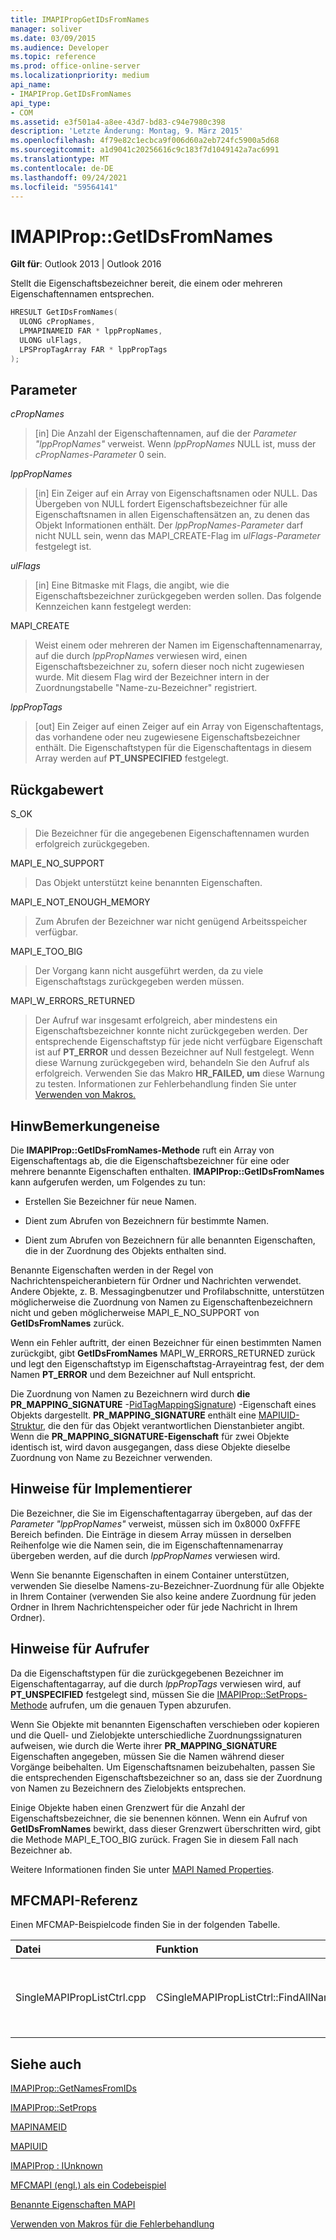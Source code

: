 ```yaml
---
title: IMAPIPropGetIDsFromNames
manager: soliver
ms.date: 03/09/2015
ms.audience: Developer
ms.topic: reference
ms.prod: office-online-server
ms.localizationpriority: medium
api_name:
- IMAPIProp.GetIDsFromNames
api_type:
- COM
ms.assetid: e3f501a4-a8ee-43d7-bd83-c94e7980c398
description: 'Letzte Änderung: Montag, 9. März 2015'
ms.openlocfilehash: 4f79e82c1ecbca9f006d60a2eb724fc5900a5d68
ms.sourcegitcommit: a1d9041c20256616c9c183f7d1049142a7ac6991
ms.translationtype: MT
ms.contentlocale: de-DE
ms.lasthandoff: 09/24/2021
ms.locfileid: "59564141"
---
```

# <a name="imapipropgetidsfromnames"></a>IMAPIProp::GetIDsFromNames

  
  
**Gilt für**: Outlook 2013 | Outlook 2016 
  
Stellt die Eigenschaftsbezeichner bereit, die einem oder mehreren Eigenschaftennamen entsprechen.
  
```cpp
HRESULT GetIDsFromNames(
  ULONG cPropNames,
  LPMAPINAMEID FAR * lppPropNames,
  ULONG ulFlags,
  LPSPropTagArray FAR * lppPropTags
);
```

## <a name="parameters"></a>Parameter

 _cPropNames_
  
> [in] Die Anzahl der Eigenschaftennamen, auf die der  _Parameter "lppPropNames"_ verweist. Wenn  _lppPropNames_ NULL ist, muss der  _cPropNames-Parameter_ 0 sein. 
    
 _lppPropNames_
  
> [in] Ein Zeiger auf ein Array von Eigenschaftsnamen oder NULL. Das Übergeben von NULL fordert Eigenschaftsbezeichner für alle Eigenschaftsnamen in allen Eigenschaftensätzen an, zu denen das Objekt Informationen enthält. Der  _lppPropNames-Parameter_ darf nicht NULL sein, wenn das MAPI_CREATE-Flag im  _ulFlags-Parameter_ festgelegt ist. 
    
 _ulFlags_
  
> [in] Eine Bitmaske mit Flags, die angibt, wie die Eigenschaftsbezeichner zurückgegeben werden sollen. Das folgende Kennzeichen kann festgelegt werden:
    
MAPI_CREATE 
  
> Weist einem oder mehreren der Namen im Eigenschaftennamenarray, auf die durch  _lppPropNames_ verwiesen wird, einen Eigenschaftsbezeichner zu, sofern dieser noch nicht zugewiesen wurde. Mit diesem Flag wird der Bezeichner intern in der Zuordnungstabelle "Name-zu-Bezeichner" registriert.
    
 _lppPropTags_
  
> [out] Ein Zeiger auf einen Zeiger auf ein Array von Eigenschaftentags, das vorhandene oder neu zugewiesene Eigenschaftsbezeichner enthält. Die Eigenschaftstypen für die Eigenschaftentags in diesem Array werden auf **PT_UNSPECIFIED** festgelegt.
    
## <a name="return-value"></a>Rückgabewert

S_OK 
  
> Die Bezeichner für die angegebenen Eigenschaftennamen wurden erfolgreich zurückgegeben.
    
MAPI_E_NO_SUPPORT 
  
> Das Objekt unterstützt keine benannten Eigenschaften.
    
MAPI_E_NOT_ENOUGH_MEMORY 
  
> Zum Abrufen der Bezeichner war nicht genügend Arbeitsspeicher verfügbar.
    
MAPI_E_TOO_BIG 
  
> Der Vorgang kann nicht ausgeführt werden, da zu viele Eigenschaftstags zurückgegeben werden müssen.
    
MAPI_W_ERRORS_RETURNED 
  
> Der Aufruf war insgesamt erfolgreich, aber mindestens ein Eigenschaftsbezeichner konnte nicht zurückgegeben werden. Der entsprechende Eigenschaftstyp für jede nicht verfügbare Eigenschaft ist auf **PT_ERROR** und dessen Bezeichner auf Null festgelegt. Wenn diese Warnung zurückgegeben wird, behandeln Sie den Aufruf als erfolgreich. Verwenden Sie das Makro **HR_FAILED, um** diese Warnung zu testen. Informationen zur Fehlerbehandlung finden Sie unter [Verwenden von Makros.](using-macros-for-error-handling.md)
    
## <a name="remarks"></a>HinwBemerkungeneise

Die **IMAPIProp::GetIDsFromNames-Methode** ruft ein Array von Eigenschaftentags ab, die die Eigenschaftsbezeichner für eine oder mehrere benannte Eigenschaften enthalten. **IMAPIProp::GetIDsFromNames** kann aufgerufen werden, um Folgendes zu tun: 
  
- Erstellen Sie Bezeichner für neue Namen.
    
- Dient zum Abrufen von Bezeichnern für bestimmte Namen.
    
- Dient zum Abrufen von Bezeichnern für alle benannten Eigenschaften, die in der Zuordnung des Objekts enthalten sind.
    
Benannte Eigenschaften werden in der Regel von Nachrichtenspeicheranbietern für Ordner und Nachrichten verwendet. Andere Objekte, z. B. Messagingbenutzer und Profilabschnitte, unterstützen möglicherweise die Zuordnung von Namen zu Eigenschaftenbezeichnern nicht und geben möglicherweise MAPI_E_NO_SUPPORT von **GetIDsFromNames** zurück.
  
Wenn ein Fehler auftritt, der einen Bezeichner für einen bestimmten Namen zurückgibt, gibt **GetIDsFromNames** MAPI_W_ERRORS_RETURNED zurück und legt den Eigenschaftstyp im Eigenschaftstag-Arrayeintrag fest, der dem Namen **PT_ERROR** und dem Bezeichner auf Null entspricht. 
  
Die Zuordnung von Namen zu Bezeichnern wird durch **die PR_MAPPING_SIGNATURE** -[PidTagMappingSignature](pidtagmappingsignature-canonical-property.md)) -Eigenschaft eines Objekts dargestellt. **PR_MAPPING_SIGNATURE** enthält eine [MAPIUID-Struktur,](mapiuid.md) die den für das Objekt verantwortlichen Dienstanbieter angibt. Wenn die **PR_MAPPING_SIGNATURE-Eigenschaft** für zwei Objekte identisch ist, wird davon ausgegangen, dass diese Objekte dieselbe Zuordnung von Name zu Bezeichner verwenden. 
  
## <a name="notes-to-implementers"></a>Hinweise für Implementierer

Die Bezeichner, die Sie im Eigenschaftentagarray übergeben, auf das der  _Parameter "lppPropNames"_ verweist, müssen sich im 0x8000 0xFFFE Bereich befinden. Die Einträge in diesem Array müssen in derselben Reihenfolge wie die Namen sein, die im Eigenschaftennamenarray übergeben werden, auf die durch  _lppPropNames_ verwiesen wird. 
  
Wenn Sie benannte Eigenschaften in einem Container unterstützen, verwenden Sie dieselbe Namens-zu-Bezeichner-Zuordnung für alle Objekte in Ihrem Container (verwenden Sie also keine andere Zuordnung für jeden Ordner in Ihrem Nachrichtenspeicher oder für jede Nachricht in Ihrem Ordner).
  
## <a name="notes-to-callers"></a>Hinweise für Aufrufer

Da die Eigenschaftstypen für die zurückgegebenen Bezeichner im Eigenschaftentagarray, auf die durch  _lppPropTags_ verwiesen wird, auf **PT_UNSPECIFIED** festgelegt sind, müssen Sie die [IMAPIProp::SetProps-Methode](imapiprop-setprops.md) aufrufen, um die genauen Typen abzurufen. 
  
Wenn Sie Objekte mit benannten Eigenschaften verschieben oder kopieren und die Quell- und Zielobjekte unterschiedliche Zuordnungssignaturen aufweisen, wie durch die Werte ihrer **PR_MAPPING_SIGNATURE** Eigenschaften angegeben, müssen Sie die Namen während dieser Vorgänge beibehalten. Um Eigenschaftsnamen beizubehalten, passen Sie die entsprechenden Eigenschaftsbezeichner so an, dass sie der Zuordnung von Namen zu Bezeichnern des Zielobjekts entsprechen. 
  
Einige Objekte haben einen Grenzwert für die Anzahl der Eigenschaftsbezeichner, die sie benennen können. Wenn ein Aufruf von **GetIDsFromNames** bewirkt, dass dieser Grenzwert überschritten wird, gibt die Methode MAPI_E_TOO_BIG zurück. Fragen Sie in diesem Fall nach Bezeichner ab. 
  
Weitere Informationen finden Sie unter [MAPI Named Properties](mapi-named-properties.md). 
  
## <a name="mfcmapi-reference"></a>MFCMAPI-Referenz

Einen MFCMAP-Beispielcode finden Sie in der folgenden Tabelle.
  
|**Datei**|**Funktion**|**Comment**|
|:-----|:-----|:-----|
|SingleMAPIPropListCtrl.cpp  <br/> |CSingleMAPIPropListCtrl::FindAllNamedPropsUsed  <br/> |MFCMAPI verwendet die **IMAPIProp::GetIDsFromNames-Methode,** um Eigenschaftentags für alle benannten Eigenschaften abzurufen, die zugeordnet wurden.  <br/> |
   
## <a name="see-also"></a>Siehe auch



[IMAPIProp::GetNamesFromIDs](imapiprop-getnamesfromids.md)
  
[IMAPIProp::SetProps](imapiprop-setprops.md)
  
[MAPINAMEID](mapinameid.md)
  
[MAPIUID](mapiuid.md)
  
[IMAPIProp : IUnknown](imapipropiunknown.md)


[MFCMAPI (engl.) als ein Codebeispiel](mfcmapi-as-a-code-sample.md)
  
[Benannte Eigenschaften MAPI](mapi-named-properties.md)
  
[Verwenden von Makros für die Fehlerbehandlung](using-macros-for-error-handling.md)


